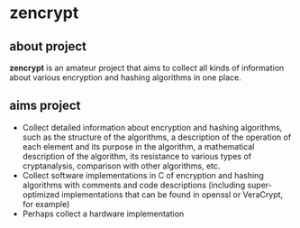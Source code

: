 # zencrypt

## about project
<b>zencrypt</b> is an amateur project that aims to collect all kinds of information about various
encryption and hashing algorithms in one place.

## aims project
- Collect detailed information about encryption and hashing algorithms, such as the structure of the algorithms, a description of the operation of each element and its purpose in the algorithm, a mathematical description of the algorithm, its resistance to various types of cryptanalysis, comparison with other algorithms, etc.
- Collect software implementations in C of encryption and hashing algorithms with comments and code descriptions (including super-optimized implementations that can be found in openssl or VeraCrypt, for example)
- Perhaps collect a hardware implementation
